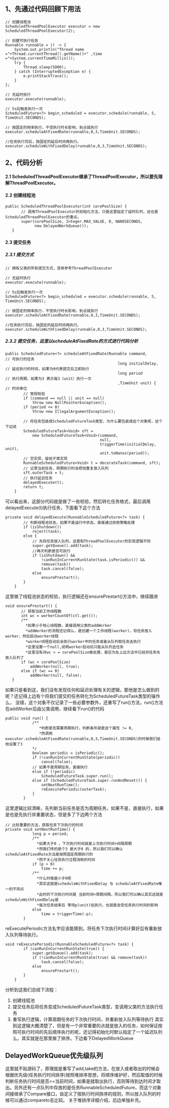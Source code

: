 ## 1、先通过代码回顾下用法
```
// 创建线程池
ScheduledThreadPoolExecutor executor = new ScheduledThreadPoolExecutor(2);

// 创建可执行任务
Runnable runnable = () -> {
    System.out.println("Thread name ="+Thread.currentThread().getName()+" ,time ="+System.currentTimeMillis());
    try {
        Thread.sleep(5000);
    } catch (InterruptedException e) {
        e.printStackTrace();
    }
};

// 无延时执行
executor.execute(runnable);

// 5s后触发执行一次
ScheduledFuture<?> begin_scheduled = executor.schedule(runnable, 5, TimeUnit.SECONDS);

// 按固定的频率执行，不受执行时长影响，到点就执行
executor.scheduleAtFixedRate(runnable,0,3,TimeUnit.SECONDS);

//任务执行完后，按固定的延后时间再执行。
executor.scheduleWithFixedDelay(runnable,0,3,TimeUnit.SECONDS);
 ```
 ## 2、代码分析
 #### 2.1 ScheduledThreadPoolExecutor继承了ThreadPoolExecutor，所以要先理解ThreadPoolExecutor。
 #### 2.2 创建线程池
 ```
 public ScheduledThreadPoolExecutor(int corePoolSize) {
        // 调用ThreadPoolExecutor的初始化方法，只是这里指定了延时队列，这也是ScheduledThreadPoolExecutor的重点。
        super(corePoolSize, Integer.MAX_VALUE, 0, NANOSECONDS,
              new DelayedWorkQueue());
    }
```
#### 2.3 提交任务
##### 2.3.1 提交方式
```
// 拥有父类的所有提交方式，具体参考ThreadPoolExecutor

// 无延时执行
executor.execute(runnable);

// 5s后触发执行一次
ScheduledFuture<?> begin_scheduled = executor.schedule(runnable, 5, TimeUnit.SECONDS);

// 按固定的频率执行，不受执行时长影响，到点就执行
executor.scheduleAtFixedRate(runnable,0,3,TimeUnit.SECONDS);

//任务执行完后，按固定的延后时间再执行。
executor.scheduleWithFixedDelay(runnable,0,3,TimeUnit.SECONDS);
```
##### 2.3.2 提交任务，这里以scheduleAtFixedRate的方式进行代码分析
```
public ScheduledFuture<?> scheduleAtFixedRate(Runnable command,       // 可执行的任务
                                                  long initialDelay,  // 延迟执行的时间，如果为0代表提交后立即执行
                                                  long period         // 执行周期，如果为3 表示每3（unit）执行一次
                                                  ,TimeUnit unit) {   // 时间单位
        // 常规校验                                      
        if (command == null || unit == null)
            throw new NullPointerException();
        if (period <= 0)
            throw new IllegalArgumentException();
            
        // 将任务包装成ScheduledFutureTask类型，为什么要包装成这个对象呢，这个下边说
        ScheduledFutureTask<Void> sft =
            new ScheduledFutureTask<Void>(command,
                                          null,
                                          triggerTime(initialDelay, unit),
                                          unit.toNanos(period));
        // 空实现，留给子类实现
        RunnableScheduledFuture<Void> t = decorateTask(command, sft);
        // 记录当前任务，周期执行时会把他重复放入队列
        sft.outerTask = t;
        // 执行延迟任务
        delayedExecute(t);
        return t;
    }
```
可以看出来，这部分代码就是做了一些校验，然后转化任务格式，最后调用delayedExecute(t)执行任务，下面看下这个方法
```
private void delayedExecute(RunnableScheduledFuture<?> task) {
        // 判断线程池状态，如果不是运行中状态，直接通过拒绝策略处理
        if (isShutdown())
            reject(task);
        else {
            // 先将任务放入队列，这里和ThreadPoolExecutor的实现逻辑不同
            super.getQueue().add(task);
            //再次判断是否可执行
            if (isShutdown() &&
                !canRunInCurrentRunState(task.isPeriodic()) &&
                remove(task))
                task.cancel(false);
            else
                ensurePrestart();
        }
    }
 ```
 这里做了线程池状态的校验，执行逻辑还在ensurePrestart()方法中，继续跟进
 ```
 void ensurePrestart() {
        // 获取当前工作线程数
        int wc = workerCountOf(ctl.get());
        /**
          *如果小于核心线程数，直接调用父类的addWorker
          *addWorker的流程还记得么，是创建一个工作线程(worker)，将任务放入worker，然后启动worker线程
          *worker线程启动后会执行worker中的任务或者从队列取任务去执行
          *这里设置一个null,说明worker启动后只能从队列去任务
          *这里没有对wc > = corePoolSize做处理，是应为在上边方法中已经将任务先放入队列了
        if (wc < corePoolSize)
            addWorker(null, true);
        else if (wc == 0)
            addWorker(null, false);
    }
```
如果只是看到这，我们没有发现任何和延迟处理有关的逻辑，那他是怎么做到的呢？还记得上边有个将我们提交的任务转化为ScheduledFutureTask类型的操作么，
没错，这个对象不仅记录了一些必要参数外，还重写了run()方法，run()方法在addWorker后由父类调用，继续看下run()的代码
```
public void run() {
            /**
               *判断是否需要周期执行，判断条件就是这个属性 != 0,
               *而调用executor.scheduleAtFixedRate(runnable,0,3,TimeUnit.SECONDS)的时候我们给他设置了3
            */
            boolean periodic = isPeriodic();
            if (!canRunInCurrentRunState(periodic))
                cancel(false);
            // 如果不是周期任务，直接执行
            else if (!periodic)
                ScheduledFutureTask.super.run();
            else if (ScheduledFutureTask.super.runAndReset()) {
                setNextRunTime();
                reExecutePeriodic(outerTask);
            }
        }
```
这里逻辑比较清晰，先判断当前任务是否为周期任务，如果不是，直接执行，如果是也是先执行并重置状态，但是多了下边两个方法
```
// 比较重要的方法，获取任务下次执行的时间
private void setNextRunTime() {
            long p = period;
            /**
              *如果大于0 ，下次执行时间就是上次执行时间+间隔周期
              *而我们传的是个3 是大于0 的，所以我们可以确认scheduleAtFixedRate方法是按照固定周期执行的
              *而不关心任务执行过程消耗的时间
            if (p > 0)
                time += p;
            /**
              *什么时候是小于0呢
              *其实这就是scheduleWithFixedDelay 与 scheduleAtFixedRate唯一的不同点
              *此时的下次执行时间是 当前时间+周期间隔，所以我们可以确认其实这就是scheduleWithFixedDelay是
              *每次任务结束后 等待p(unit)在执行，也就是会受任务执行时间的影响
            else
                time = triggerTime(-p);
        }
```
reExecutePeriodic方法名字应该能猜到，将任务下次执行时间计算好后有重新放入队列等待执行。
```
void reExecutePeriodic(RunnableScheduledFuture<?> task) {
        if (canRunInCurrentRunState(true)) {
            super.getQueue().add(task);
            if (!canRunInCurrentRunState(true) && remove(task))
                task.cancel(false);
            else
                ensurePrestart();
        }
    }
```
分析到这我们总结下流程：
1. 创建线程池
2. 提交任务后将任务变成ScheduledFutureTask类型，变调用父类的方法执行任务
3. 重写执行逻辑，计算周期任务的下次执行时间，并重新放入队列等待执行
其实到这逻辑大概清楚了，但是有一个非常重要的点就是放入的任务，如何保证按照可执行时间的先后顺序执行的呢，还记得初始化时默认指定了一个延迟队列么，其实就是在那里做了排序。下边看下DelayedWorkQueue
## DelayedWorkQueue优先级队列
这里就不贴源码了，原理就是重写了add,take的方法，在放入或者取出的时候会根据优先级(任务执行时间排序)按照堆排序思想，将顺序维护好，然后取值的时候判断任务执行时间是否>=当前时间，如果是就取出执行，否则等待到达时间才取出。另外还有一点队列中存放的是任务RunnableScheduledFuture，而这个对象间接继承了Compare接口，自定义了按执行时间排序的规则，所以放入队列的时候可以通过compareto去比较。
关于堆排序详细介绍，后边单独补充。
